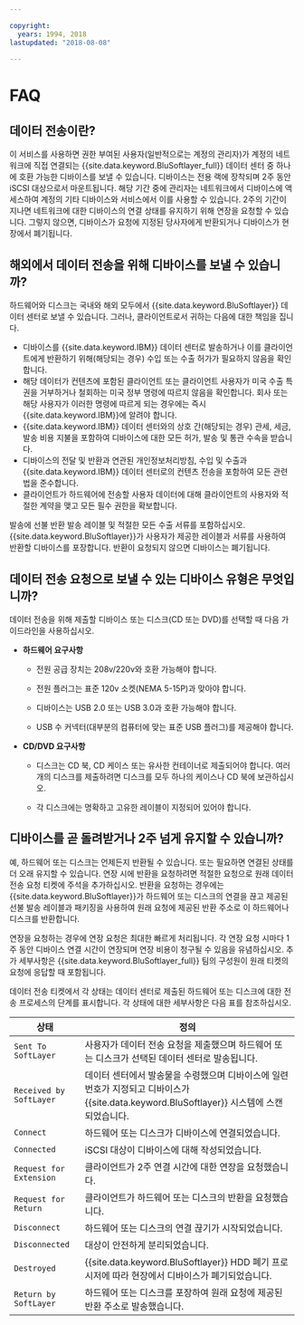 ```yaml
---

copyright:
  years: 1994, 2018
lastupdated: "2018-08-08"

---
```



# FAQ

## 데이터 전송이란?

이 서비스를 사용하면 권한 부여된 사용자(일반적으로는 계정의 관리자)가 계정의 네트워크에 직접 연결되는 {{site.data.keyword.BluSoftlayer_full}} 데이터 센터 중 하나에 호환 가능한 디바이스를 보낼 수 있습니다. 디바이스는 전용 랙에 장착되며 2주 동안 iSCSI 대상으로서 마운트됩니다. 해당 기간 중에 관리자는 네트워크에서 디바이스에 액세스하여 계정의 기타 디바이스와 서비스에서 이를 사용할 수 있습니다. 2주의 기간이 지나면 네트워크에 대한 디바이스의 연결 상태를 유지하기 위해 연장을 요청할 수 있습니다. 그렇지 않으면, 디바이스가 요청에 지정된 당사자에게 반환되거나 디바이스가 현장에서 폐기됩니다.

## 해외에서 데이터 전송을 위해 디바이스를 보낼 수 있습니까?

하드웨어와 디스크는 국내와 해외 모두에서 {{site.data.keyword.BluSoftlayer}} 데이터 센터로 보낼 수 있습니다. 그러나, 클라이언트로서 귀하는 다음에 대한 책임을 집니다.

- 디바이스를 {{site.data.keyword.IBM}} 데이터 센터로 발송하거나 이를 클라이언트에게 반환하기 위해(해당되는 경우) 수입 또는 수출 허가가 필요하지 않음을 확인합니다.
- 해당 데이터가 컨텐츠에 포함된 클라이언트 또는 클라이언트 사용자가 미국 수출 특권을 거부하거나 철회하는 미국 정부 명령에 따르지 않음을 확인합니다. 회사 또는 해당 사용자가 이러한 명령에 따르게 되는 경우에는 즉시 {{site.data.keyword.IBM}}에 알려야 합니다.
- {{site.data.keyword.IBM}} 데이터 센터와의 상호 간(해당되는 경우) 관세, 세금, 발송 비용 지불을 포함하여 디바이스에 대한 모든 허가, 발송 및 통관 수속을 받습니다.
- 디바이스의 전달 및 반환과 연관된 개인정보처리방침, 수입 및 수출과 {{site.data.keyword.IBM}} 데이터 센터로의 컨텐츠 전송을 포함하여 모든 관련법을 준수합니다.
- 클라이언트가 하드웨어에 전송할 사용자 데이터에 대해 클라이언트의 사용자와 적절한 계약을 맺고 모든 필수 권한을 확보합니다.

발송에 선불 반환 발송 레이블 및 적절한 모든 수출 서류를 포함하십시오. {{site.data.keyword.BluSoftlayer}}가 사용자가 제공한 레이블과 서류를 사용하여 반환할 디바이스를 포장합니다. 반환이 요청되지 않으면 디바이스는 폐기됩니다.


## 데이터 전송 요청으로 보낼 수 있는 디바이스 유형은 무엇입니까?
데이터 전송을 위해 제출할 디바이스 또는 디스크(CD 또는 DVD)를 선택할 때 다음 가이드라인을 사용하십시오.

- **하드웨어 요구사항**

   - 전원 공급 장치는 208v/220v와 호환 가능해야 합니다.

   - 전원 플러그는 표준 120v 소켓(NEMA 5-15P)과 맞아야 합니다.

   - 디바이스는 USB 2.0 또는 USB 3.0과 호환 가능해야 합니다.

   - USB 수 커넥터(대부분의 컴퓨터에 맞는 표준 USB 플러그)를 제공해야 합니다.

- **CD/DVD 요구사항**

   - 디스크는 CD 북, CD 케이스 또는 유사한 컨테이너로 제출되어야 합니다. 여러 개의 디스크를 제출하려면 디스크를 모두 하나의 케이스나 CD 북에 보관하십시오.

   - 각 디스크에는 명확하고 고유한 레이블이 지정되어 있어야 합니다.

## 디바이스를 곧 돌려받거나 2주 넘게 유지할 수 있습니까?

예, 하드웨어 또는 디스크는 언제든지 반환될 수 있습니다. 또는 필요하면 연결된 상태를 더 오래 유지할 수 있습니다. 연장 시에 반환을 요청하려면 적절한 요청으로 원래 데이터 전송 요청 티켓에 주석을 추가하십시오. 반환을 요청하는 경우에는 {{site.data.keyword.BluSoftlayer}}가 하드웨어 또는 디스크의 연결을 끊고 제공된 선불 발송 레이블과 패키징을 사용하여 원래 요청에 제공된 반환 주소로 이 하드웨어나 디스크를 반환합니다.

연장을 요청하는 경우에 연장 요청은 최대한 빠르게 처리됩니다. 각 연장 요청 시마다 1주 동안 디바이스 연결 시간이 연장되며 연장 비용이 청구될 수 있음을 유념하십시오. 추가 세부사항은 {{site.data.keyword.BluSoftlayer_full}} 팀의 구성원이 원래 티켓의 요청에 응답할 때 포함됩니다.

데이터 전송 티켓에서 각 상태는 데이터 센터로 제출된 하드웨어 또는 디스크에 대한 전송 프로세스의 단계를 표시합니다. 각 상태에 대한 세부사항은 다음 표를 참조하십시오.

|상태 	|정의 |
|---------| -----------|
|`Sent To SoftLayer` |사용자가 데이터 전송 요청을 제출했으며 하드웨어 또는 디스크가 선택된 데이터 센터로 발송됩니다.|
|`Received by SoftLayer` |	데이터 센터에서 발송물을 수령했으며 디바이스에 일련 번호가 지정되고 디바이스가 {{site.data.keyword.BluSoftlayer}} 시스템에 스캔되었습니다.|
|`Connect` |	하드웨어 또는 디스크가 디바이스에 연결되었습니다.|
|`Connected` |	iSCSI 대상이 디바이스에 대해 작성되었습니다.|
|`Request for Extension` | 클라이언트가 2주 연결 시간에 대한 연장을 요청했습니다.|
|`Request for Return` | 클라이언트가 하드웨어 또는 디스크의 반환을 요청했습니다.|
|`Disconnect` |	하드웨어 또는 디스크의 연결 끊기가 시작되었습니다.|
|`Disconnected` |	대상이 안전하게 분리되었습니다.|
|`Destroyed` | {{site.data.keyword.BluSoftlayer}} HDD 폐기 프로시저에 따라 현장에서 디바이스가 폐기되었습니다.|
|`Return by SoftLayer` |	하드웨어 또는 디스크를 포장하여 원래 요청에 제공된 반환 주소로 발송했습니다.|
